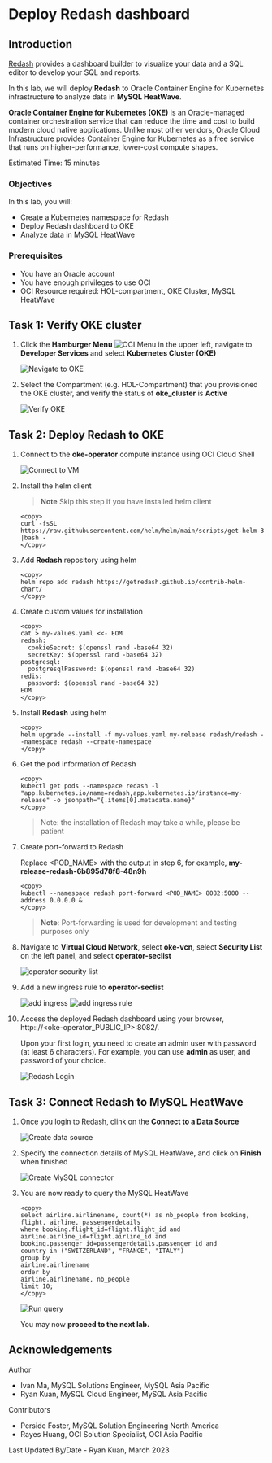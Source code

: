# Deploy Redash dashboard

## Introduction

[Redash](https://redash.io/) provides a dashboard builder to visualize your data and a SQL editor to develop your SQL and reports.

In this lab, we will deploy **Redash** to Oracle Container Engine for Kubernetes infrastructure to analyze data in **MySQL HeatWave**.

**Oracle Container Engine for Kubernetes (OKE)** is an Oracle-managed container orchestration service that can reduce the time and cost to build modern cloud native applications. Unlike most other vendors, Oracle Cloud Infrastructure provides Container Engine for Kubernetes as a free service that runs on higher-performance, lower-cost compute shapes.

Estimated Time: 15 minutes

### Objectives

In this lab, you will:

* Create a Kubernetes namespace for Redash
* Deploy Redash dashboard to OKE
* Analyze data in MySQL HeatWave

### Prerequisites

* You have an Oracle account
* You have enough privileges to use OCI
* OCI Resource required: HOL-compartment, OKE Cluster, MySQL HeatWave

## Task 1: Verify OKE cluster

1. Click the **Hamburger Menu** ![OCI Menu](images/hamburger.png) in the upper left, navigate to **Developer Services** and select **Kubernetes Cluster (OKE)**

    ![Navigate to OKE](images/navigate-to-oke.png)

2. Select the Compartment (e.g. HOL-Compartment) that you provisioned the OKE cluster, and verify the status of **oke_cluster** is **Active**

    ![Verify OKE](images/click-cluster.png)

## Task 2: Deploy Redash to OKE

1. Connect to the **oke-operator** compute instance using OCI Cloud Shell

    ![Connect to VM](images/connect-to-vm.png)

2. Install the helm client

    >**Note** Skip this step if you have installed helm client

    ```text
    <copy>
    curl -fsSL https://raw.githubusercontent.com/helm/helm/main/scripts/get-helm-3 |bash -
    </copy>
    ```

3. Add **Redash** repository using helm

    ```text
    <copy>
    helm repo add redash https://getredash.github.io/contrib-helm-chart/
    </copy>
    ```

4. Create custom values for installation

    ```text
    <copy>
    cat > my-values.yaml <<- EOM
    redash:
      cookieSecret: $(openssl rand -base64 32)
      secretKey: $(openssl rand -base64 32)
    postgresql:
      postgresqlPassword: $(openssl rand -base64 32)
    redis:
      password: $(openssl rand -base64 32)
    EOM
    </copy>
    ```

5. Install **Redash** using helm

    ```text
    <copy>
    helm upgrade --install -f my-values.yaml my-release redash/redash --namespace redash --create-namespace
    </copy>
    ```

6. Get the pod information of Redash

    ```text
    <copy>
    kubectl get pods --namespace redash -l "app.kubernetes.io/name=redash,app.kubernetes.io/instance=my-release" -o jsonpath="{.items[0].metadata.name}"
    </copy>
    ```

    >Note: the installation of Redash may take a while, please be patient

7. Create port-forward to Redash

    Replace &lt;POD&#95;NAME&gt; with the output in step 6, for example, **my-release-redash-6b895d78f8-48n9h**

     ```text
    <copy>
    kubectl --namespace redash port-forward <POD_NAME> 8082:5000 --address 0.0.0.0 &
    </copy>
    ```

    > **Note**: Port-forwarding is used for development and testing purposes only

8. Navigate to **Virtual Cloud Network**, select **oke-vcn**, select **Security List** on the left panel, and select **operator-seclist**

    ![operator security list](images/operator-seclist.png)

9. Add a new ingress rule to **operator-seclist**

    ![add ingress](images/add-ingress-rule.png)
    ![add ingress rule](images/vcn-seclist.png)

10. Access the deployed Redash dashboard using your browser, http:://&lt;oke-operator&#95;PUBLIC&#95;IP&gt;:8082/.

    Upon your first login, you need to create an admin user with password (at least 6 characters). For example, you can use **admin** as user, and password of your choice.

    ![Redash Login](images/redash-initial-setup.png)

## Task 3: Connect Redash to MySQL HeatWave

1. Once you login to Redash, clink on the **Connect to a Data Source**

    ![Create data source](images/redash-create-data-source.png)

2. Specify the connection details of MySQL HeatWave, and click on **Finish** when finished

    ![Create MySQL connector](images/redash-create-mysql.png)

3. You are now ready to query the MySQL HeatWave

    ```text
    <copy>
    select airline.airlinename, count(*) as nb_people from booking, flight, airline, passengerdetails
    where booking.flight_id=flight.flight_id and
    airline.airline_id=flight.airline_id and
    booking.passenger_id=passengerdetails.passenger_id and
    country in ("SWITZERLAND", "FRANCE", "ITALY")
    group by
    airline.airlinename
    order by
    airline.airlinename, nb_people
    limit 10;
    </copy>
    ```

    ![Run query](images/redash-query.png)

    You may now **proceed to the next lab.**

## Acknowledgements

Author

* Ivan Ma, MySQL Solutions Engineer, MySQL Asia Pacific
* Ryan Kuan, MySQL Cloud Engineer, MySQL Asia Pacific

Contributors

* Perside Foster, MySQL Solution Engineering North America
* Rayes Huang, OCI Solution Specialist, OCI Asia Pacific

Last Updated By/Date - Ryan Kuan, March 2023
